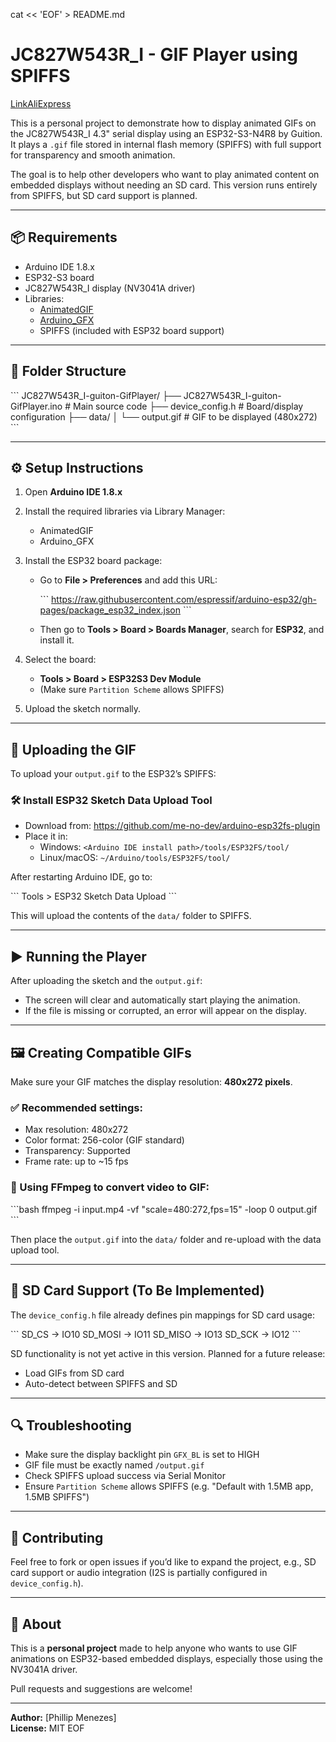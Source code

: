 cat << 'EOF' > README.md

# JC827W543R_I - GIF Player using SPIFFS

[LinkAliExpress](https://pt.aliexpress.com/item/1005006729377800.html?spm=a2g0o.order_list.order_list_main.27.6ec5caa4tGAXDR&gatewayAdapt=glo2bra)

This is a personal project to demonstrate how to display animated GIFs on the JC827W543R_I 4.3" serial display using an ESP32-S3-N4R8 by Guition. It plays a `.gif` file stored in internal flash memory (SPIFFS) with full support for transparency and smooth animation.

The goal is to help other developers who want to play animated content on embedded displays without needing an SD card. This version runs entirely from SPIFFS, but SD card support is planned.

---

## 📦 Requirements

- Arduino IDE 1.8.x
- ESP32-S3 board
- JC827W543R_I display (NV3041A driver)
- Libraries:
  - [AnimatedGIF](https://github.com/bitbank2/AnimatedGIF)
  - [Arduino_GFX](https://github.com/moononournation/Arduino_GFX)
  - SPIFFS (included with ESP32 board support)

---

## 📁 Folder Structure

\`\`\`
JC827W543R_I-guiton-GifPlayer/
├── JC827W543R_I-guiton-GifPlayer.ino # Main source code
├── device_config.h # Board/display configuration
├── data/
│ └── output.gif # GIF to be displayed (480x272)
\`\`\`

---

## ⚙️ Setup Instructions

1. Open **Arduino IDE 1.8.x**
2. Install the required libraries via Library Manager:
   - AnimatedGIF
   - Arduino_GFX
3. Install the ESP32 board package:

   - Go to **File > Preferences** and add this URL:

     \`\`\`
     https://raw.githubusercontent.com/espressif/arduino-esp32/gh-pages/package_esp32_index.json
     \`\`\`

   - Then go to **Tools > Board > Boards Manager**, search for **ESP32**, and install it.

4. Select the board:

   - **Tools > Board > ESP32S3 Dev Module**
   - (Make sure `Partition Scheme` allows SPIFFS)

5. Upload the sketch normally.

---

## 📂 Uploading the GIF

To upload your `output.gif` to the ESP32’s SPIFFS:

### 🛠 Install ESP32 Sketch Data Upload Tool

- Download from: https://github.com/me-no-dev/arduino-esp32fs-plugin
- Place it in:
  - Windows: `<Arduino IDE install path>/tools/ESP32FS/tool/`
  - Linux/macOS: `~/Arduino/tools/ESP32FS/tool/`

After restarting Arduino IDE, go to:

\`\`\`
Tools > ESP32 Sketch Data Upload
\`\`\`

This will upload the contents of the `data/` folder to SPIFFS.

---

## ▶️ Running the Player

After uploading the sketch and the `output.gif`:

- The screen will clear and automatically start playing the animation.
- If the file is missing or corrupted, an error will appear on the display.

---

## 🖼 Creating Compatible GIFs

Make sure your GIF matches the display resolution: **480x272 pixels**.

### ✅ Recommended settings:

- Max resolution: 480x272
- Color format: 256-color (GIF standard)
- Transparency: Supported
- Frame rate: up to ~15 fps

### 🔧 Using FFmpeg to convert video to GIF:

\`\`\`bash
ffmpeg -i input.mp4 -vf "scale=480:272,fps=15" -loop 0 output.gif
\`\`\`

Then place the `output.gif` into the `data/` folder and re-upload with the data upload tool.

---

## 💾 SD Card Support (To Be Implemented)

The `device_config.h` file already defines pin mappings for SD card usage:

\`\`\`
SD_CS -> IO10
SD_MOSI -> IO11
SD_MISO -> IO13
SD_SCK -> IO12
\`\`\`

SD functionality is not yet active in this version. Planned for a future release:

- Load GIFs from SD card
- Auto-detect between SPIFFS and SD

---

## 🔍 Troubleshooting

- Make sure the display backlight pin `GFX_BL` is set to HIGH
- GIF file must be exactly named `/output.gif`
- Check SPIFFS upload success via Serial Monitor
- Ensure `Partition Scheme` allows SPIFFS (e.g. "Default with 1.5MB app, 1.5MB SPIFFS")

---

## 🤝 Contributing

Feel free to fork or open issues if you’d like to expand the project, e.g., SD card support or audio integration (I2S is partially configured in `device_config.h`).

---

## 🙋 About

This is a **personal project** made to help anyone who wants to use GIF animations on ESP32-based embedded displays, especially those using the NV3041A driver.

Pull requests and suggestions are welcome!

---

**Author:** [Phillip Menezes]  
**License:** MIT
EOF

